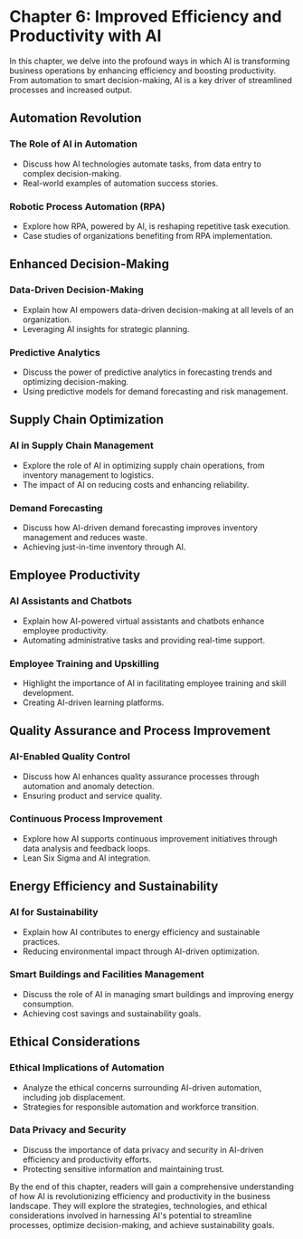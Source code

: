 Chapter 6: Improved Efficiency and Productivity with AI
=======================================================

In this chapter, we delve into the profound ways in which AI is transforming business operations by enhancing efficiency and boosting productivity. From automation to smart decision-making, AI is a key driver of streamlined processes and increased output.

Automation Revolution
---------------------

### The Role of AI in Automation

* Discuss how AI technologies automate tasks, from data entry to complex decision-making.
* Real-world examples of automation success stories.

### Robotic Process Automation (RPA)

* Explore how RPA, powered by AI, is reshaping repetitive task execution.
* Case studies of organizations benefiting from RPA implementation.

Enhanced Decision-Making
------------------------

### Data-Driven Decision-Making

* Explain how AI empowers data-driven decision-making at all levels of an organization.
* Leveraging AI insights for strategic planning.

### Predictive Analytics

* Discuss the power of predictive analytics in forecasting trends and optimizing decision-making.
* Using predictive models for demand forecasting and risk management.

Supply Chain Optimization
-------------------------

### AI in Supply Chain Management

* Explore the role of AI in optimizing supply chain operations, from inventory management to logistics.
* The impact of AI on reducing costs and enhancing reliability.

### Demand Forecasting

* Discuss how AI-driven demand forecasting improves inventory management and reduces waste.
* Achieving just-in-time inventory through AI.

Employee Productivity
---------------------

### AI Assistants and Chatbots

* Explain how AI-powered virtual assistants and chatbots enhance employee productivity.
* Automating administrative tasks and providing real-time support.

### Employee Training and Upskilling

* Highlight the importance of AI in facilitating employee training and skill development.
* Creating AI-driven learning platforms.

Quality Assurance and Process Improvement
-----------------------------------------

### AI-Enabled Quality Control

* Discuss how AI enhances quality assurance processes through automation and anomaly detection.
* Ensuring product and service quality.

### Continuous Process Improvement

* Explore how AI supports continuous improvement initiatives through data analysis and feedback loops.
* Lean Six Sigma and AI integration.

Energy Efficiency and Sustainability
------------------------------------

### AI for Sustainability

* Explain how AI contributes to energy efficiency and sustainable practices.
* Reducing environmental impact through AI-driven optimization.

### Smart Buildings and Facilities Management

* Discuss the role of AI in managing smart buildings and improving energy consumption.
* Achieving cost savings and sustainability goals.

Ethical Considerations
----------------------

### Ethical Implications of Automation

* Analyze the ethical concerns surrounding AI-driven automation, including job displacement.
* Strategies for responsible automation and workforce transition.

### Data Privacy and Security

* Discuss the importance of data privacy and security in AI-driven efficiency and productivity efforts.
* Protecting sensitive information and maintaining trust.

By the end of this chapter, readers will gain a comprehensive understanding of how AI is revolutionizing efficiency and productivity in the business landscape. They will explore the strategies, technologies, and ethical considerations involved in harnessing AI's potential to streamline processes, optimize decision-making, and achieve sustainability goals.
